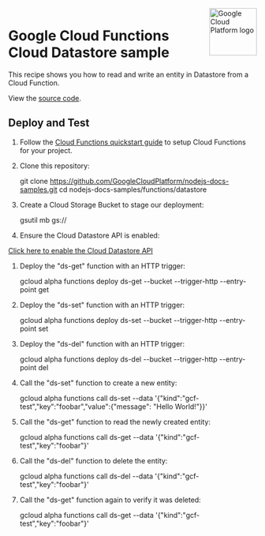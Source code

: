 <img src="https://avatars2.githubusercontent.com/u/2810941?v=3&s=96" alt="Google Cloud Platform logo" title="Google Cloud Platform" align="right" height="96" width="96"/>

# Google Cloud Functions Cloud Datastore sample

This recipe shows you how to read and write an entity in Datastore from a Cloud Function.

View the [source code][code].

[code]: index.js

## Deploy and Test

1. Follow the [Cloud Functions quickstart guide](https://cloud.google.com/functions/quickstart) to setup Cloud Functions for your project.

1. Clone this repository:

    git clone https://github.com/GoogleCloudPlatform/nodejs-docs-samples.git
    cd nodejs-docs-samples/functions/datastore

1. Create a Cloud Storage Bucket to stage our deployment:

    gsutil mb gs://<your-bucket-name>

1. Ensure the Cloud Datastore API is enabled:

  [Click here to enable the Cloud Datastore API](https://console.cloud.google.com/flows/enableapi?apiid=datastore.googleapis.com&redirect=https://github.com/GoogleCloudPlatform/nodejs-docs-samples/tree/master/functions/datastore)

1. Deploy the "ds-get" function with an HTTP trigger:

    gcloud alpha functions deploy ds-get --bucket <your-bucket-name> --trigger-http --entry-point get

1. Deploy the "ds-set" function with an HTTP trigger:

    gcloud alpha functions deploy ds-set --bucket <your-bucket-name> --trigger-http --entry-point set

1. Deploy the "ds-del" function with an HTTP trigger:

    gcloud alpha functions deploy ds-del --bucket <your-bucket-name> --trigger-http --entry-point del

1. Call the "ds-set" function to create a new entity:

    gcloud alpha functions call ds-set --data '{"kind":"gcf-test","key":"foobar","value":{"message": "Hello World!"}}'

1. Call the "ds-get" function to read the newly created entity:

    gcloud alpha functions call ds-get --data '{"kind":"gcf-test","key":"foobar"}'

1. Call the "ds-del" function to delete the entity:

    gcloud alpha functions call ds-del --data '{"kind":"gcf-test","key":"foobar"}'

1. Call the "ds-get" function again to verify it was deleted:

    gcloud alpha functions call ds-get --data '{"kind":"gcf-test","key":"foobar"}'
